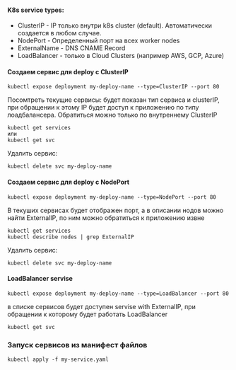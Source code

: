 #### K8s service types:
- ClusterIP - IP только внутри k8s cluster (default). Автоматически создается в любом случае.
- NodePort - Определенный порт на всех worker nodes
- ExternalName - DNS CNAME Record
- LoadBalancer - только в Cloud Clusters (например AWS, GCP, Azure)

#### Создаем сервис для deploy c ClusterIP
```
kubectl expose deployment my-deploy-name --type=ClusterIP --port 80
```
Посомтреть текущие сервисы: будет показан тип сервиса и clusterIP, при обращении к этому IP будет доступ к приложению по типу лоадбалансера. Обратиться можно только по внутреннему ClusterIP
```
kubectl get services
или
kubectl get svc
```
Удалить сервис:
```
kubectl delete svc my-deploy-name
```
#### Создаем сервис для deploy с NodePort
```
kubectl expose deployment my-deploy-name --type=NodePort --port 80
```
В текуших сервисах будет отображен порт, а в описании нодов можно найти ExternalIP, по ним можно обратиться к приложению извне
```
kubectl get services
kubectl describe nodes | grep ExternalIP
```
Удалить сервис:
```
kubectl delete svc my-deploy-name
```
#### LoadBalancer servise
```
kubectl expose deployment my-deploy-name --type=LoadBalancer --port 80
```
в списке сервисов будет доступен servise with ExternalIP, при обращении к которому будет работать LoadBalancer
```
kubectl get svc
```
### Запуск сервисов из манифест файлов
```
kubectl apply -f my-service.yaml
```
